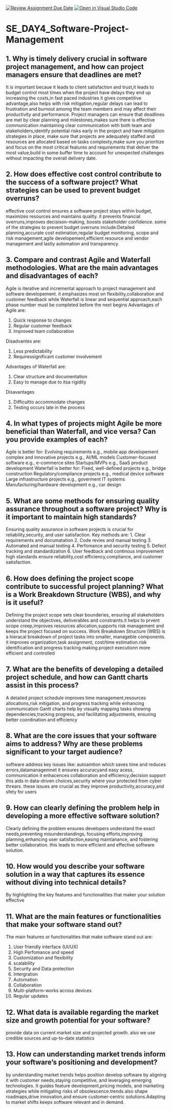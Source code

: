 [![Review Assignment Due Date](https://classroom.github.com/assets/deadline-readme-button-22041afd0340ce965d47ae6ef1cefeee28c7c493a6346c4f15d667ab976d596c.svg)](https://classroom.github.com/a/9pw6JKcu)
[![Open in Visual Studio Code](https://classroom.github.com/assets/open-in-vscode-2e0aaae1b6195c2367325f4f02e2d04e9abb55f0b24a779b69b11b9e10269abc.svg)](https://classroom.github.com/online_ide?assignment_repo_id=18671986&assignment_repo_type=AssignmentRepo)
# SE_DAY4_Software-Project-Management
## 1. Why is timely delivery crucial in software project management, and how can project managers ensure that deadlines are met?
It is important becaue it leads to client satisfaction and trust,it leads to budget control most times when the project  have delays they end up increasing the costs,in fast paced industries it gives competitive advantage,also helps with risk mitigation,regular delays can lead to frustration and burnout amomg the team members and may affect their productivity and performance.
Project managers can ensure that deadlines are met by clear planning and milestones,makes sure there is effective communication maintaining clear communication with both team and stakeholders,identify potential risks early in the project and have mitigation strategies in place, make sure that projects are adequately staffed and resources are allocated based on tasks complexty,make sure you prioritize and focus on the most critical features and requirements that deliver the most value,build in some buffer time to account for unexpected challenges without impacting the overall delivery date.   
## 2. How does effective cost control contribute to the success of a software project? What strategies can be used to prevent budget overruns?
effective cost control ensures a software project stays within budget, maximizes resources and maintains quality. it prevents financial overruns,improves decisison-making, boosts stakeholder confidence.
some of the strategies to prevent  budget overruns include:Detailed planning,accurate cost estimation,regular budget monitoring, scope and risk management,agile developement,efficient resource and vendor management and lastly automation and transparency.
## 3. Compare and contrast Agile and Waterfall methodologies. What are the main advantages and disadvantages of each?
Agile is iterative and incremental approach to project management and software developement. it emphasizes most  on flexibility,collaboration and customer feedback while Waterfall is linear and sequential approach,each phase number must be completed before the next begins
Advantages of Agile are:
1. Quick response to changes
2. Regular customer feedback
3. Improved team collaboration

Disadvantes are:
1. Less predictability
2. Requiressignificant customer involvement

Advantages of Waterfall are:
1. Clear structure and documentation
2. Easy to manage due to itsa rigidity

Disavantages
1. Difficultto accommodate changes
2. Testing occurs late in the process
## 4. In what types of projects might Agile be more beneficial than Waterfall, and vice versa? Can you provide examples of each?
Agile is better for:
Evolving requirements e.g., mobile app developement
complex and innovative projects e.g., AI/ML models
Customer-focused software e.g., e-commerce sites
Startups/MVPs e.g., SaaS product development
Waterfall is better for:
Fixed, well-defined projects e.g., bridge construction
Regulatory/compliance projects e.g., medical device software
Large infrastructure projects e.g., goverment IT systems
Manufacturing/hardware development e.g., car design
## 5. What are some methods for ensuring quality assurance throughout a software project? Why is it important to maintain high standards?
Ensuring quality assurance in software projects is crucial for reliability,security, and user satisfaction.
Key methods are: 1. Clear requirements and documatation
                 2. Code revies and manual testing
                 3. Automated and manual testing
                 4. Perfomance and security testing
                 5. Defect tracking and standardization
                 6. User feedback and continous improvement
high standards ensure reliability,cost efficiency,compliance, and customer satisfaction.
## 6. How does defining the project scope contribute to successful project planning? What is a Work Breakdown Structure (WBS), and why is it useful?
Defining the project scope sets clear bounderies, ensuring all stakeholders understand the objectives, deliverables  and constraints.it helps to prvent scope creep,improves resources allocation,supports risk management and keeps the project focused on success.
Work Breakdown Structure (WBS) is a hieracal breakdown of project tasks into smaller, manageble components. it improves organization,task assignment, cost/time estimation.risk identification and progress tracking.making project executionn  more efficient and controlled
## 7. What are the benefits of developing a detailed project schedule, and how can Gantt charts assist in this process?
A detailed project schedule improves time management,resources allocations,risk mitigation, and progress tracking while enhancing communication
Gantt charts help by visually mapping tasks showing dependencies,tracking progress, and facilitating adjustments, ensuring better coordination and efficiency
## 8. What are the core issues that your software aims to address? Why are these problems significant to your target audience?
software address key issues like: autoamtion which saves time and reduces errors,datamanagemnet it ensures accuracyand easy acess, communication it enhacences collaboration and efficiency,decision support this aids in data-driven choices,security where your protected from cyber threars.
 these  issues are crucial as they improve productivity,accuracy,and sfety for users
## 9. How can clearly defining the problem help in developing a more effective software solution?
Clearly defining the problem ensures developers understand the exact needs,preventing misunderstandings, focusing efforts,improving planning,enhancing user satisfaction,easing maintanance, and fostering better collaboration. this leads to more  efficient and effective software solution.
## 10. How would you describe your software solution in a way that captures its essence without diving into technical details?
By highlighting the key features and functionalities that maker your solution effective
## 11. What are the main features or functionalities that make your software stand out?
The main features or functionalities that make software stand out are:
1. User friendly interface (UI/UX)
2. High Perfomance and speed
3. Customization and flexibility
4. scalability
5. Security and Data protection
6. Intergration
7. Automation
8. Collaboration
9. Multi-platform-works across devices
10. Regular updates
## 12. What data is available regarding the market size and growth potential for your software?
provide data on current market size and projected growth. also we use credible sources and up-to-date statistics
## 13. How can understanding market trends inform your software’s positioning and development?
by understanding market trends helps position develop software by aligning it with customer needs,staying competitive, and leveraging emerging technologies. It guides feature development,pricing models, and marketing strategies while mitigating risks of obsolescence.trends also shape roadmaps,drive innovation,and ensure customer-centric solutions.Adapting to market shifts keeps software relevant and in demand.
